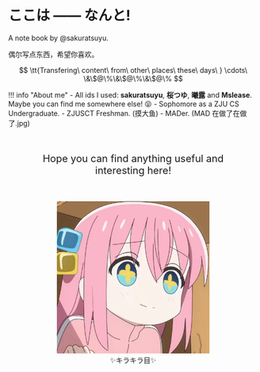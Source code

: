 # ここは —— なんと!
A note book by @sakuratsuyu.

偶尔写点东西，希望你喜欢。

$$
\tt{Transfering\ content\ from\ other\ places\ these\ days\ } \cdots\ \&\$@\%\&\$@\%\&\$@\%
$$

!!! info "About me"
    - All ids I used: **sakuratsuyu**, **桜つゆ**, **曦露** and **Mslease**. Maybe you can find me somewhere else! :stuck_out_tongue_closed_eyes:
    - Sophomore as a ZJU CS Undergraduate.
    - ZJUSCT Freshman. (摸大鱼)
    - MADer. (MAD 在做了在做了.jpg)

<div align="center" style="font-size:20px; font-weight:normal; margin:50px">Hope you can find anything useful and interesting here!</div>

<div align="center" style="height:600x; margin:50px">
    <figure>
        <img src="./assets/avatars/kirakirame.png" style="zoom:30%;"/>
        <figcaption>✨キラキラ目✨</figcaption>
    </figure>
</div>